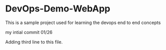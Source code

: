 # DevOps-Demo-WebApp
This is a sample project used for learning the devops end to end concepts

my intial commit 01/26

Adding third line to this file.
